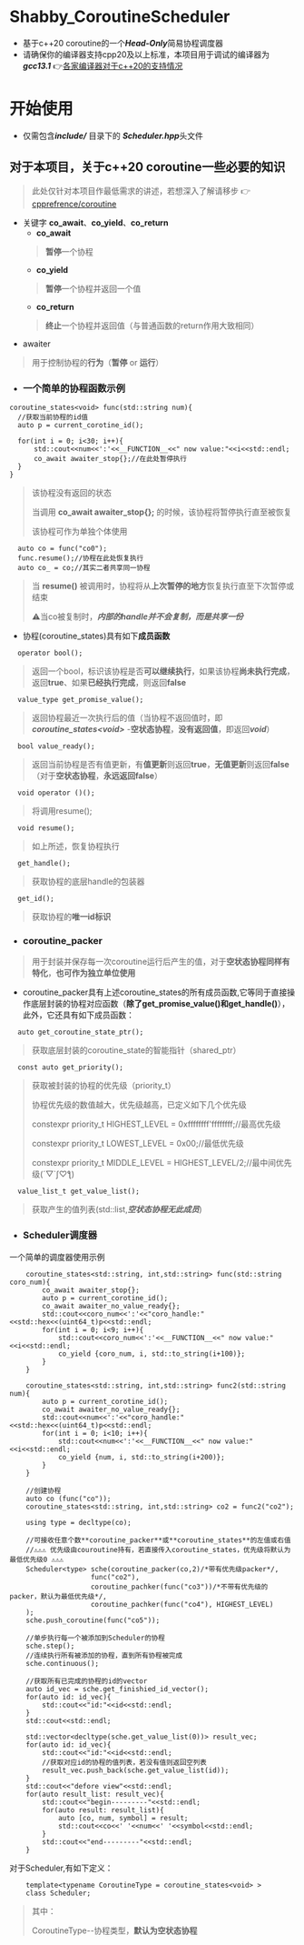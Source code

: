 # Shabby_CoroutineScheduler
-  基于c++20 coroutine的一个***Head-Only***简易协程调度器
-  请确保你的编译器支持cpp20及以上标准，本项目用于调试的编译器为 ***gcc13.1*** 👉[各家编译器对于c++20的支持情况](https://zh.cppreference.com/w/cpp/20)
# **开始使用**
-  仅需包含***include/*** 目录下的 ***Scheduler.hpp***头文件
##  对于本项目，关于c++20 coroutine一些必要的知识
>  此处仅针对本项目作最低需求的讲述，若想深入了解请移步  👉[cpprefrence/coroutine](https://en.cppreference.com/w/cpp/language/coroutines)
-  关键字 **co_await**、**co_yield**、**co_return**
    -  **co_await**
    >  **暂停**一个协程
    -  **co_yield**
    >  **暂停**一个协程并返回一个值
    -  **co_return**
    >  **终止**一个协程并返回值（与普通函数的return作用大致相同）
-  awaiter
  >用于控制协程的**行为**（**暂停** or **运行**）


  - ### 一个简单的协程函数示例
  ```
  coroutine_states<void> func(std::string num){
    //获取当前协程的id值
    auto p = current_corotine_id();

    for(int i = 0; i<30; i++){
        std::cout<<num<<':'<<__FUNCTION__<<" now value:"<<i<<std::endl;
        co_await awaiter_stop{};//在此处暂停执行
    }
  }
  ```
  >  该协程没有返回的状态
  >
  >  当调用 **co_await awaiter_stop{};** 的时候，该协程将暂停执行直至被恢复
  >
  >  该协程可作为单独个体使用
  ```
    auto co = func("co0");
    func.resume();//协程在此处恢复执行
    auto co_ = co;//其实二者共享同一协程
  ```
  >  当 **resume()** 被调用时，协程将从**上次暂停的地方**恢复执行直至下次暂停或结束
  > 
  >  ⚠️当co被复制时，***内部的handle并不会复制，而是共享一份***

   - 协程(coroutine_states)具有如下**成员函数**
  ```
    operator bool();
  ```
  >  返回一个bool，标识该协程是否**可以继续执行**，如果该协程**尚未执行完成**，返回**true**、如果**已经执行完成**，则返回**false**
  ```
    value_type get_promise_value();
  ```
  >  返回协程最近一次执行后的值（当协程不返回值时，即 ***coroutine_states&lt;void>*** -**空状态协程**，**没有返回值**，即返回***void***）
  ```
    bool value_ready();
  ```
  >  返回当前协程是否有值更新，有**值更新**则返回**true**，**无值更新**则返回**false**（对于**空状态协程**，**永远返回false**）
  ```
    void operator ()();
  ```
  >  将调用resume();
  ```
    void resume();
  ```
  >  如上所述，恢复协程执行
  ```
    get_handle();
  ```
  >  获取协程的底层handle的包装器
  ```
    get_id();
  ```
  >  获取协程的**唯一id标识**

  - ### coroutine_packer
  >  用于封装并保存每一次coroutine运行后产生的值，对于**空状态协程同样有特化**，**也可作为独立单位使用**
  - coroutine_packer具有上述coroutine_states的所有成员函数,它等同于直接操作底层封装的协程对应函数（**除了get_promise_value()和get_handle()**），此外，它还具有如下成员函数：
  ```
    auto get_coroutine_state_ptr();
  ```
  >  获取底层封装的coroutine_state的智能指针（shared_ptr）
  ```
    const auto get_priority();
  ```
  >  获取被封装的协程的优先级（priority_t）
  > 
  >  协程优先级的数值越大，优先级越高，已定义如下几个优先级
  > 
  >  constexpr priority_t HIGHEST_LEVEL = 0xffffffff'ffffffff;//最高优先级
  > 
  >  constexpr priority_t LOWEST_LEVEL = 0x00;//最低优先级
  > 
  >  constexpr priority_t MIDDLE_LEVEL = HIGHEST_LEVEL/2;//最中间优先级(´▽`ʃ♡ƪ)
  ```
    value_list_t get_value_list();
  ```
  >  获取产生的值列表(std::list,***空状态协程无此成员***)
- ### Scheduler调度器
一个简单的调度器使用示例
```
    coroutine_states<std::string, int,std::string> func(std::string coro_num){
        co_await awaiter_stop{};
        auto p = current_corotine_id();
        co_await awaiter_no_value_ready{};
        std::cout<<coro_num<<':'<<"coro_handle:"<<std::hex<<(uint64_t)p<<std::endl;
        for(int i = 0; i<9; i++){
            std::cout<<coro_num<<':'<<__FUNCTION__<<" now value:"<<i<<std::endl;
            co_yield {coro_num, i, std::to_string(i+100)}; 
        }
    }
    
    coroutine_states<std::string, int,std::string> func2(std::string num){
        auto p = current_corotine_id();
        co_await awaiter_no_value_ready{};
        std::cout<<num<<':'<<"coro_handle:"<<std::hex<<(uint64_t)p<<std::endl;
        for(int i = 0; i<10; i++){
            std::cout<<num<<':'<<__FUNCTION__<<" now value:"<<i<<std::endl;
            co_yield {num, i, std::to_string(i+200)};
        }
    }
```
``` 
    //创建协程
    auto co (func("co"));
    coroutine_states<std::string, int,std::string> co2 = func2("co2");

    using type = decltype(co);

    //可接收任意个数**coroutine_packer**或**coroutine_states**的左值或右值
    //⚠⚠⚠ 优先级由couroutine持有，若直接传入coroutine_states，优先级将默认为最低优先级0 ⚠⚠⚠
    Scheduler<type> sche(coroutine_packer(co,2)/*带有优先级packer*/,
                    func("co2"),
                    coroutine_pachker(func("co3"))/*不带有优先级的packer，默认为最低优先级*/,
                    coroutine_pachker(func("co4"), HIGHEST_LEVEL)
    );
    sche.push_coroutine(func("co5"));

    //单步执行每一个被添加到Scheduler的协程
    sche.step();
    //连续执行所有被添加的协程，直到所有协程被完成
    sche.continuous();

    //获取所有已完成的协程的id的vector
    auto id_vec = sche.get_finishied_id_vector();
    for(auto id: id_vec){
        std::cout<<"id:"<<id<<std::endl;
    }
    std::cout<<std::endl;

    std::vector<decltype(sche.get_value_list(0))> result_vec;
    for(auto id: id_vec){
        std::cout<<"id:"<<id<<std::endl;
        //获取对应id的协程的值列表，若没有值则返回空列表
        result_vec.push_back(sche.get_value_list(id));
    }
    std::cout<<"defore view"<<std::endl;
    for(auto result_list: result_vec){
        std::cout<<"begin---------"<<std::endl;
        for(auto result: result_list){
            auto [co, num, symbol] = result;
            std::cout<<co<<' '<<num<<' '<<symbol<<std::endl;
        }
        std::cout<<"end---------"<<std::endl;
    }
```
对于Scheduler,有如下定义：
```
    template<typename CoroutineType = coroutine_states<void> >
    class Scheduler;
```
>其中：
>
> CoroutineType--协程类型，**默认为空状态协程**
